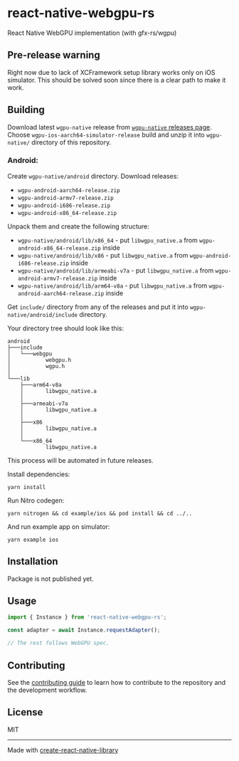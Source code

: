 # react-native-webgpu-rs

React Native WebGPU implementation (with gfx-rs/wgpu)

## Pre-release warning

Right now due to lack of XCFramework setup library works only on iOS simulator. This should be solved soon since there is a clear path to make it work.

## Building

Download latest `wgpu-native` release from [`wgpu-native` releases page](https://github.com/gfx-rs/wgpu-native/releases). Choose `wgpu-ios-aarch64-simulator-release` build and unzip it into `wgpu-native/` directory of this repository.

### Android:

Create `wgpu-native/android` directory. Download releases:

- `wgpu-android-aarch64-release.zip`
- `wgpu-android-armv7-release.zip`
- `wgpu-android-i686-release.zip`
- `wgpu-android-x86_64-release.zip`

Unpack them and create the following structure:

- `wgpu-native/android/lib/x86_64` - put `libwgpu_native.a` from `wgpu-android-x86_64-release.zip` inside
- `wgpu-native/android/lib/x86` - put `libwgpu_native.a` from `wgpu-android-i686-release.zip` inside
- `wgpu-native/android/lib/armeabi-v7a` - put `libwgpu_native.a` from `wgpu-android-armv7-release.zip` inside
- `wgpu-native/android/lib/arm64-v8a` - put `libwgpu_native.a` from `wgpu-android-aarch64-release.zip` inside

Get `include/` directory from any of the releases and put it into `wgpu-native/android/include` directory.

Your directory tree should look like this:

```
android
├───include
│   └───webgpu
│           webgpu.h
│           wgpu.h
│
└───lib
    ├───arm64-v8a
    │       libwgpu_native.a
    │
    ├───armeabi-v7a
    │       libwgpu_native.a
    │
    ├───x86
    │       libwgpu_native.a
    │
    └───x86_64
            libwgpu_native.a
```

This process will be automated in future releases.

Install dependencies:

```
yarn install
```

Run Nitro codegen:

```
yarn nitrogen && cd example/ios && pod install && cd ../..
```

And run example app on simulator:

```
yarn example ios
```

## Installation

Package is not published yet.

## Usage

```js
import { Instance } from 'react-native-webgpu-rs';

const adapter = await Instance.requestAdapter();

// The rest follows WebGPU spec.
```

## Contributing

See the [contributing guide](CONTRIBUTING.md) to learn how to contribute to the repository and the development workflow.

## License

MIT

---

Made with [create-react-native-library](https://github.com/callstack/react-native-builder-bob)
